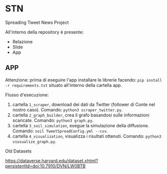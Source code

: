 # STN
Spreading Tweet News Project

All'interno della repository è presente:
- Relazione
- Slide
- App



## APP

Attenzione: prima di eseguire l'app installare le librerie facendo: `pip install -r requirements.txt` situato all'interno della cartella app.

Flusso d'esecuzione:
1. cartella `1_scraper`, download dei dati da Twitter (follower di Conte nel nostro caso). Comando: `python3 scraper_twitter.py`.
2. cartella `2_graph_builder`, crea il grafo basandosi sulle informazioni scaricate. Comando: `python3 graph.py`.
3. cartella `3_soil_simulation`, esegue la simulazione della diffusione. Comando: `soil TweetSpreadConfig.yml --csv`.
4. cartella `4_visualization`, visualizza i risultati ottenuti. Comando: `python3 viusualize_graph.py`.



Old Datasets

https://dataverse.harvard.edu/dataset.xhtml?persistentId=doi:10.7910/DVN/LW0BTB